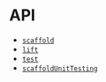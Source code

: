 # API

* [`scaffold`](./scaffold.md)
* [`lift`](./lift.md)
* [`test`](./test.md)
* [`scaffoldUnitTesting`](./scaffold-unit-testing.md)
